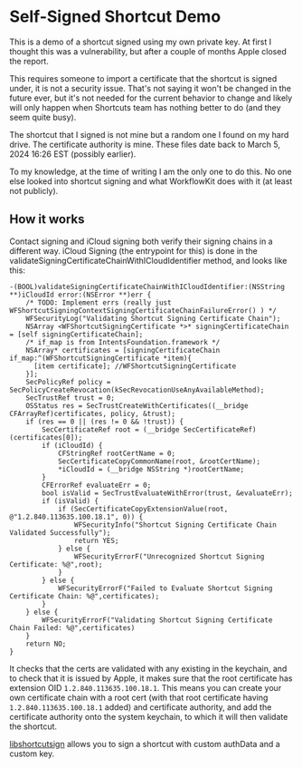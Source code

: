 # Self-Signed Shortcut Demo

This is a demo of a shortcut signed using my own private key. At first I thought this was a vulnerability, but after a couple of months Apple closed the report.

This requires someone to import a certificate that the shortcut is signed under, it is not a security issue. That's not saying it won't be changed in the future ever, but it's not needed for the current behavior to change and likely will only happen when Shortcuts team has nothing better to do (and they seem quite busy).

The shortcut that I signed is not mine but a random one I found on my hard drive. The certificate authority is mine. These files date back to March 5, 2024 16:26 EST (possibly earlier).

To my knowledge, at the time of writing I am the only one to do this. No one else looked into shortcut signing and what WorkflowKit does with it (at least not publicly).

## How it works

Contact signing and iCloud signing both verify their signing chains in a different way. iCloud Signing (the entrypoint for this) is done in the validateSigningCertificateChainWithICloudIdentifier method, and looks like this:

```objc
-(BOOL)validateSigningCertificateChainWithICloudIdentifier:(NSString **)iCloudId error:(NSError **)err {
    /* TODO: Implement errs (really just WFShortcutSigningContextSigningCertificateChainFailureError() ) */
    WFSecurityLog("Validating Shortcut Signing Certificate Chain");
    NSArray <WFShortcutSigningCertificate *>* signingCertificateChain = [self signingCertificateChain];
    /* if_map is from IntentsFoundation.framework */
    NSArray* certificates = [signingCertificateChain if_map:^(WFShortcutSigningCertificate *item){
      [item certificate]; //WFShortcutSigningCertificate
    }];
    SecPolicyRef policy = SecPolicyCreateRevocation(kSecRevocationUseAnyAvailableMethod);
    SecTrustRef trust = 0;
    OSStatus res = SecTrustCreateWithCertificates((__bridge CFArrayRef)certificates, policy, &trust);
    if (res == 0 || (res != 0 && !trust)) {
        SecCertificateRef root = (__bridge SecCertificateRef)(certificates[0]);
        if (iCloudId) {
            CFStringRef rootCertName = 0;
            SecCertificateCopyCommonName(root, &rootCertName);
            *iCloudId = (__bridge NSString *)rootCertName;
        }
        CFErrorRef evaluateErr = 0;
        bool isValid = SecTrustEvaluateWithError(trust, &evaluateErr);
        if (isValid) {
            if (SecCertificateCopyExtensionValue(root, @"1.2.840.113635.100.18.1", 0)) {
                WFSecurityInfo("Shortcut Signing Certificate Chain Validated Successfully");
                return YES;
            } else {
                WFSecurityErrorF("Unrecognized Shortcut Signing Certificate: %@",root);
            }
        } else {
            WFSecurityErrorF("Failed to Evaluate Shortcut Signing Certificate Chain: %@",certificates);
        }
    } else {
        WFSecurityErrorF("Validating Shortcut Signing Certificate Chain Failed: %@",certificates)
    }
    return NO;
}
```

It checks that the certs are validated with any existing in the keychain, and to check that it is issued by Apple, it makes sure that the root certificate has extension OID `1.2.840.113635.100.18.1`. This means you can create your own certificate chain with a root cert (with that root certificate having `1.2.840.113635.100.18.1` added) and certificate authority, and add the certificate authority onto the system keychain, to which it will then validate the shortcut.

[libshortcutsign](https://github.com/0xilis/libshortcutsign) allows you to sign a shortcut with custom authData and a custom key.
